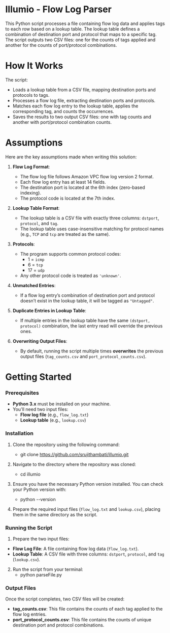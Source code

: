 # Illumio - Flow Log Parser

This Python script processes a file containing flow log data and applies tags to each row based on a lookup table. The lookup table defines a combination of destination port and protocol that maps to a specific tag. The script outputs two CSV files: one for the counts of tags applied and another for the counts of port/protocol combinations.

# How It Works

The script:

- Loads a lookup table from a CSV file, mapping destination ports and protocols to tags.
- Processes a flow log file, extracting destination ports and protocols.
- Matches each flow log entry to the lookup table, applies the corresponding tag, and counts the occurrences.
- Saves the results to two output CSV files: one with tag counts and another with port/protocol combination counts.

# Assumptions

Here are the key assumptions made when writing this solution:

1. **Flow Log Format**:
   - The flow log file follows Amazon VPC flow log version 2 format.
   - Each flow log entry has at least 14 fields.
   - The destination port is located at the 6th index (zero-based indexing).
   - The protocol code is located at the 7th index.

2. **Lookup Table Format**:
   - The lookup table is a CSV file with exactly three columns: `dstport`, `protocol`, and `tag`.
   - The lookup table uses case-insensitive matching for protocol names (e.g., `TCP` and `tcp` are treated as the same).

3. **Protocols**:
   - The program supports common protocol codes:
     - 1 = `icmp`
     - 6 = `tcp`
     - 17 = `udp`
   - Any other protocol code is treated as `'unknown'`.

4. **Unmatched Entries**:
   - If a flow log entry’s combination of destination port and protocol doesn’t exist in the lookup table, it will be tagged as `"Untagged"`.

5. **Duplicate Entries in Lookup Table**:
   - If multiple entries in the lookup table have the same `(dstport, protocol)` combination, the last entry read will override the previous ones.

6. **Overwriting Output Files**:
   - By default, running the script multiple times **overwrites** the previous output files (`tag_counts.csv` and `port_protocol_counts.csv`).

# Getting Started

### **Prerequisites**

- **Python 3.x** must be installed on your machine.
- You'll need two input files:
  - **Flow log file** (e.g., `flow_log.txt`)
  - **Lookup table** (e.g., `lookup.csv`)

### **Installation**

1. Clone the repository using the following command:
    - git clone https://github.com/srujithambati/illumio.git
2. Navigate to the directory where the repository was cloned:
   - cd illumio
3. Ensure you have the necessary Python version installed. You can check your Python version with:
   - python --version

4. Prepare the required input files (`flow_log.txt` and `lookup.csv`), placing them in the same directory as the script.

### **Running the Script**

1. Prepare the two input files:
- **Flow Log File**: A file containing flow log data (`flow_log.txt`).
- **Lookup Table**: A CSV file with three columns: `dstport`, `protocol`, and `tag` (`lookup.csv`).

2. Run the script from your terminal:
   - python parseFile.py

### **Output Files**

Once the script completes, two CSV files will be created:

- **tag_counts.csv**: This file contains the counts of each tag applied to the flow log entries.
- **port_protocol_counts.csv**: This file contains the counts of unique destination port and protocol combinations.

   
